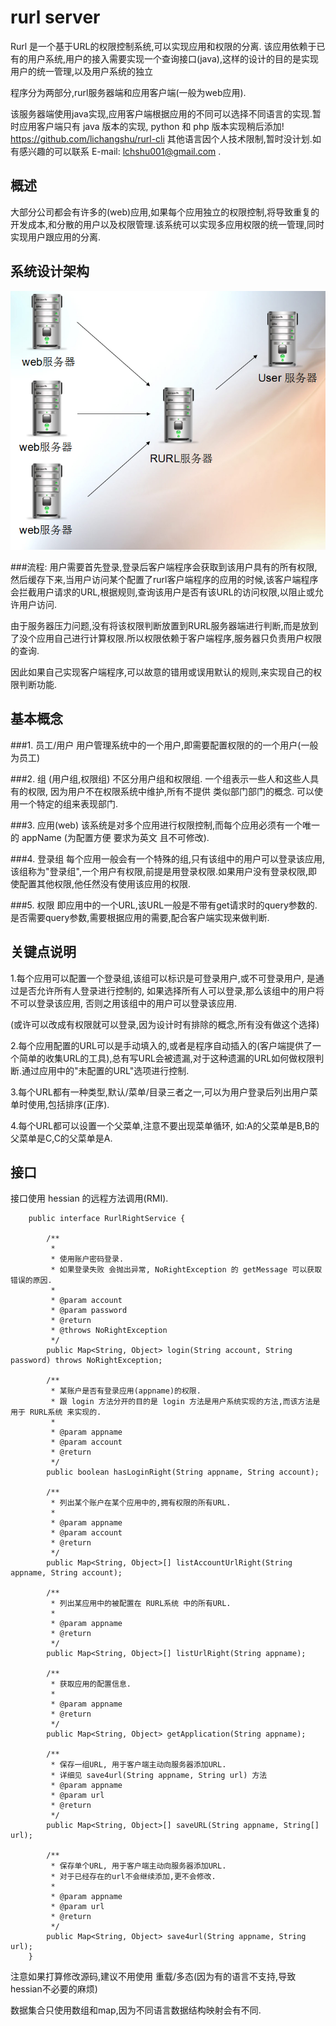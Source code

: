 rurl server
====

Rurl 是一个基于URL的权限控制系统,可以实现应用和权限的分离.
该应用依赖于已有的用户系统,用户的接入需要实现一个查询接口(java),这样的设计的目的是实现用户的统一管理,以及用户系统的独立

程序分为两部分,rurl服务器端和应用客户端(一般为web应用).

该服务器端使用java实现,应用客户端根据应用的不同可以选择不同语言的实现.暂时应用客户端只有 java 版本的实现, python 和 php 版本实现稍后添加! https://github.com/lichangshu/rurl-cli
其他语言因个人技术限制,暂时没计划.如有感兴趣的可以联系 E-mail: lchshu001@gmail.com .

概述
----------

大部分公司都会有许多的(web)应用,如果每个应用独立的权限控制,将导致重复的开发成本,和分散的用户以及权限管理.该系统可以实现多应用权限的统一管理,同时实现用户跟应用的分离.

系统设计架构
----------

![image](https://github.com/lichangshu/rurl/raw/master/doc/sys.jpg)

###流程:
用户需要首先登录,登录后客户端程序会获取到该用户具有的所有权限,然后缓存下来,当用户访问某个配置了rurl客户端程序的应用的时候,该客户端程序会拦截用户请求的URL,根据规则,查询该用户是否有该URL的访问权限,以阻止或允许用户访问.

由于服务器压力问题,没有将该权限判断放置到RURL服务器端进行判断,而是放到了没个应用自己进行计算权限.所以权限依赖于客户端程序,服务器只负责用户权限的查询.

因此如果自己实现客户端程序,可以故意的错用或误用默认的规则,来实现自己的权限判断功能.

基本概念
-----------
###1. 员工/用户
用户管理系统中的一个用户,即需要配置权限的的一个用户(一般为员工)

###2. 组 (用户组,权限组)
不区分用户组和权限组. 一个组表示一些人和这些人具有的权限, 因为用户不在权限系统中维护,所有不提供 类似部门部门的概念. 可以使用一个特定的组来表现部门.

###3. 应用(web)
该系统是对多个应用进行权限控制,而每个应用必须有一个唯一的 appName (为配置方便 要求为英文 且不可修改).

###4. 登录组
每个应用一般会有一个特殊的组,只有该组中的用户可以登录该应用,该组称为"登录组",一个用户有权限,前提是用登录权限.如果用户没有登录权限,即使配置其他权限,他任然没有使用该应用的权限.

###5. 权限
即应用中的一个URL,该URL一般是不带有get请求时的query参数的.是否需要query参数,需要根据应用的需要,配合客户端实现来做判断.

关键点说明
--------------------

1.每个应用可以配置一个登录组,该组可以标识是可登录用户,或不可登录用户, 是通过是否允许所有人登录进行控制的, 如果选择所有人可以登录,那么该组中的用户将不可以登录该应用, 否则之用该组中的用户可以登录该应用.

(或许可以改成有权限就可以登录,因为设计时有排除的概念,所有没有做这个选择)

2.每个应用配置的URL可以是手动填入的,或者是程序自动插入的(客户端提供了一个简单的收集URL的工具),总有写URL会被遗漏,对于这种遗漏的URL如何做权限判断.通过应用中的"未配置的URL"选项进行控制.

3.每个URL都有一种类型,默认/菜单/目录三者之一,可以为用户登录后列出用户菜单时使用,包括排序(正序).

4.每个URL都可以设置一个父菜单,注意不要出现菜单循环, 如:A的父菜单是B,B的父菜单是C,C的父菜单是A.

接口
---------------------
接口使用 hessian 的远程方法调用(RMI).


		public interface RurlRightService {

			/**
			 * 
			 * 使用账户密码登录.
			 * 如果登录失败 会抛出异常, NoRightException 的 getMessage 可以获取错误的原因.
			 * 
			 * @param account
			 * @param password
			 * @return
			 * @throws NoRightException 
			 */
			public Map<String, Object> login(String account, String password) throws NoRightException;

			/**
			 * 某账户是否有登录应用(appname)的权限.
			 * 跟 login 方法分开的目的是 login 方法是用户系统实现的方法,而该方法是用于 RURL系统 来实现的.
			 * 
			 * @param appname
			 * @param account
			 * @return 
			 */
			public boolean hasLoginRight(String appname, String account);

			/**
			 * 列出某个账户在某个应用中的,拥有权限的所有URL.
			 * 
			 * @param appname
			 * @param account
			 * @return 
			 */
			public Map<String, Object>[] listAccountUrlRight(String appname, String account);

			/**
			 * 列出某应用中的被配置在 RURL系统 中的所有URL.
			 * 
			 * @param appname
			 * @return 
			 */
			public Map<String, Object>[] listUrlRight(String appname);

			/**
			 * 获取应用的配置信息.
			 * 
			 * @param appname
			 * @return 
			 */
			public Map<String, Object> getApplication(String appname);

			/**
			 * 保存一组URL, 用于客户端主动向服务器添加URL.
			 * 详细见 save4url(String appname, String url) 方法
			 * @param appname
			 * @param url
			 * @return 
			 */
			public Map<String, Object>[] saveURL(String appname, String[] url);

			/**
			 * 保存单个URL, 用于客户端主动向服务器添加URL.
			 * 对于已经存在的url不会继续添加,更不会修改.
			 * 
			 * @param appname
			 * @param url
			 * @return 
			 */
			public Map<String, Object> save4url(String appname, String url);
		}

注意如果打算修改源码,建议不用使用 重载/多态(因为有的语言不支持,导致hessian不必要的麻烦)

数据集合只使用数组和map,因为不同语言数据结构映射会有不同.



